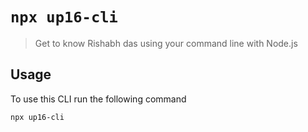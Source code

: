 # `npx up16-cli`

> Get to know Rishabh das using your command line with Node.js

## Usage

To use this CLI run the following command

```sh
npx up16-cli
```
